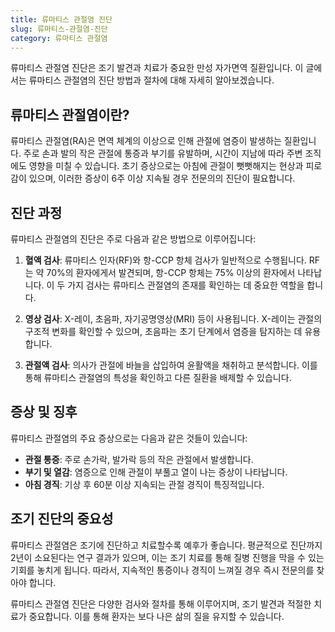 ```yaml
---
title: 류마티스 관절염 진단
slug: 류마티스-관절염-진단
category: 류마티스 관절염
---
```


류마티스 관절염 진단은 조기 발견과 치료가 중요한 만성 자가면역 질환입니다. 이 글에서는 류마티스 관절염의 진단 방법과 절차에 대해 자세히 알아보겠습니다.

## 류마티스 관절염이란?

류마티스 관절염(RA)은 면역 체계의 이상으로 인해 관절에 염증이 발생하는 질환입니다. 주로 손과 발의 작은 관절에 통증과 부기를 유발하며, 시간이 지남에 따라 주변 조직에도 영향을 미칠 수 있습니다. 초기 증상으로는 아침에 관절이 뻣뻣해지는 현상과 피로감이 있으며, 이러한 증상이 6주 이상 지속될 경우 전문의의 진단이 필요합니다.

## 진단 과정

류마티스 관절염의 진단은 주로 다음과 같은 방법으로 이루어집니다:

1. **혈액 검사**: 류마티스 인자(RF)와 항-CCP 항체 검사가 일반적으로 수행됩니다. RF는 약 70%의 환자에게서 발견되며, 항-CCP 항체는 75% 이상의 환자에서 나타납니다. 이 두 가지 검사는 류마티스 관절염의 존재를 확인하는 데 중요한 역할을 합니다.

2. **영상 검사**: X-레이, 초음파, 자기공명영상(MRI) 등이 사용됩니다. X-레이는 관절의 구조적 변화를 확인할 수 있으며, 초음파는 초기 단계에서 염증을 탐지하는 데 유용합니다.

3. **관절액 검사**: 의사가 관절에 바늘을 삽입하여 윤활액을 채취하고 분석합니다. 이를 통해 류마티스 관절염의 특성을 확인하고 다른 질환을 배제할 수 있습니다.

## 증상 및 징후

류마티스 관절염의 주요 증상으로는 다음과 같은 것들이 있습니다:

- **관절 통증**: 주로 손가락, 발가락 등의 작은 관절에서 발생합니다.
- **부기 및 열감**: 염증으로 인해 관절이 부풀고 열이 나는 증상이 나타납니다.
- **아침 경직**: 기상 후 60분 이상 지속되는 관절 경직이 특징적입니다.

## 조기 진단의 중요성

류마티스 관절염은 조기에 진단하고 치료할수록 예후가 좋습니다. 평균적으로 진단까지 2년이 소요된다는 연구 결과가 있으며, 이는 조기 치료를 통해 질병 진행을 막을 수 있는 기회를 놓치게 됩니다. 따라서, 지속적인 통증이나 경직이 느껴질 경우 즉시 전문의를 찾아야 합니다.

류마티스 관절염 진단은 다양한 검사와 절차를 통해 이루어지며, 조기 발견과 적절한 치료가 중요합니다. 이를 통해 환자는 보다 나은 삶의 질을 유지할 수 있습니다.